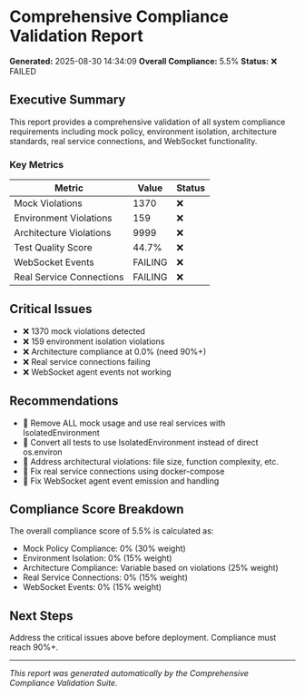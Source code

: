 # Comprehensive Compliance Validation Report

**Generated:** 2025-08-30 14:34:09
**Overall Compliance:** 5.5%
**Status:** ❌ FAILED

## Executive Summary

This report provides a comprehensive validation of all system compliance requirements
including mock policy, environment isolation, architecture standards, real service
connections, and WebSocket functionality.

### Key Metrics

| Metric | Value | Status |
|--------|-------|--------|
| Mock Violations | 1370 | ❌ |
| Environment Violations | 159 | ❌ |
| Architecture Violations | 9999 | ❌ |
| Test Quality Score | 44.7% | ❌ |
| WebSocket Events | FAILING | ❌ |
| Real Service Connections | FAILING | ❌ |

## Critical Issues

- ❌ 1370 mock violations detected
- ❌ 159 environment isolation violations
- ❌ Architecture compliance at 0.0% (need 90%+)
- ❌ Real service connections failing
- ❌ WebSocket agent events not working

## Recommendations

- 🔧 Remove ALL mock usage and use real services with IsolatedEnvironment
- 🔧 Convert all tests to use IsolatedEnvironment instead of direct os.environ
- 🔧 Address architectural violations: file size, function complexity, etc.
- 🔧 Fix real service connections using docker-compose
- 🔧 Fix WebSocket agent event emission and handling


## Compliance Score Breakdown

The overall compliance score of 5.5% is calculated as:

- Mock Policy Compliance: 0% (30% weight)
- Environment Isolation: 0% (15% weight)  
- Architecture Compliance: Variable based on violations (25% weight)
- Real Service Connections: 0% (15% weight)
- WebSocket Events: 0% (15% weight)

## Next Steps

Address the critical issues above before deployment. Compliance must reach 90%+.

---

*This report was generated automatically by the Comprehensive Compliance Validation Suite.*
